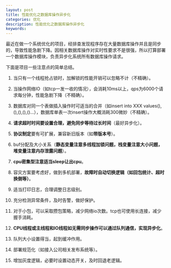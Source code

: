 ```yaml
---
layout: post
title: 性能优化之数据库操作异步化
categories: 优化
description: 性能优化之数据库操作异步化
keywords: 
---
```


最近在做一个系统优化的项目，经排查发现程序存在大量数据库操作并且是同步的，导致性能急剧下降。因相关数据库操作对实时性要求不是很强，所以打算部署一个数据库操作模块，负责异步化系统所有数据库操作请求。

下面是项目一些注意点的简单总结。
 
1. 当只有一个线程抢占锁时，加解锁的性能开销可以忽略不计（不精确）。
 
2. 当操作网络IO（如tcp一发一收的情况），会消耗10ms以上，qps为6000个请求每分钟，性能急剧下降（不精确）。
 
3. 数据库对同一个表做插入操作时可适当的合并（如insert into XXX values(),(),(),(),()…），数据库单表一次insert操作大概消耗300微妙（不精确）。
 
4. **请求超时时间要设置合理，避免同步等待过长时间**（最好异步化）。
 
5. **协议制定**要有可扩展，兼容新旧版本（如**带版本号**）。
 
6. buf分配及大小关系（**静态变量注意多线程加锁问题，栈变量注意大小问题，堆变量注意内存泄露问题**）。
 
7. **cpu密集型注意适当sleep让出cpu**。
 
8. 容灾方案要考虑好，做到多机部署，**故障时自动切换逻辑（如回包统计、超时换侧等）**。
 
9. 适当打印日志，合理调整日志级别。
 
10. 充分检测异常条件，及时告警，做好保护。
 
11. 对于小包，可以采取攒包策略，减少网络io次数。tcp也可使用长连接，减少握手消耗。
 
12. **CPU线程或主线程和IO线程如无需同步操作可以通过队列通信，实现异步化**。
 
13. 队列大小设置得当，起到缓冲作用。
 
14. 部署规范化（如接入公司相关发布系统等）。
 
15. 增加灰度逻辑，必要时设置动态开关，及时回退老逻辑。




